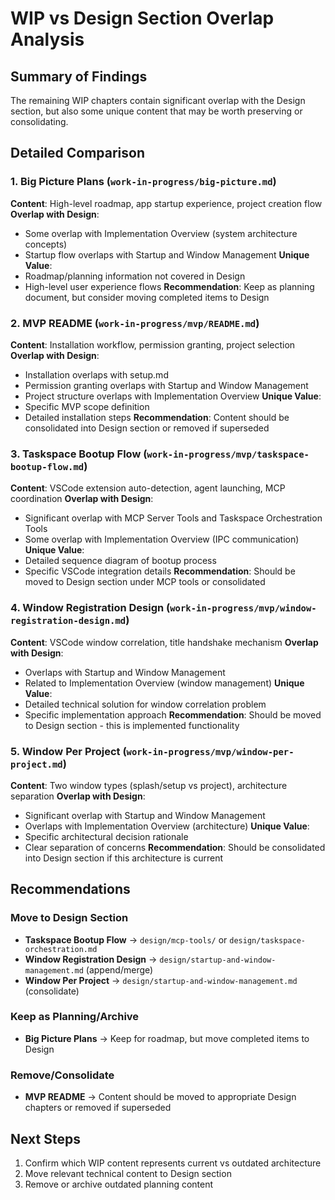 # WIP vs Design Section Overlap Analysis

## Summary of Findings

The remaining WIP chapters contain significant overlap with the Design section, but also some unique content that may be worth preserving or consolidating.

## Detailed Comparison

### 1. Big Picture Plans (`work-in-progress/big-picture.md`)
**Content**: High-level roadmap, app startup experience, project creation flow
**Overlap with Design**: 
- Some overlap with Implementation Overview (system architecture concepts)
- Startup flow overlaps with Startup and Window Management
**Unique Value**: 
- Roadmap/planning information not covered in Design
- High-level user experience flows
**Recommendation**: Keep as planning document, but consider moving completed items to Design

### 2. MVP README (`work-in-progress/mvp/README.md`)
**Content**: Installation workflow, permission granting, project selection
**Overlap with Design**:
- Installation overlaps with setup.md
- Permission granting overlaps with Startup and Window Management
- Project structure overlaps with Implementation Overview
**Unique Value**:
- Specific MVP scope definition
- Detailed installation steps
**Recommendation**: Content should be consolidated into Design section or removed if superseded

### 3. Taskspace Bootup Flow (`work-in-progress/mvp/taskspace-bootup-flow.md`)
**Content**: VSCode extension auto-detection, agent launching, MCP coordination
**Overlap with Design**:
- Significant overlap with MCP Server Tools and Taskspace Orchestration Tools
- Some overlap with Implementation Overview (IPC communication)
**Unique Value**:
- Detailed sequence diagram of bootup process
- Specific VSCode integration details
**Recommendation**: Should be moved to Design section under MCP tools or consolidated

### 4. Window Registration Design (`work-in-progress/mvp/window-registration-design.md`)
**Content**: VSCode window correlation, title handshake mechanism
**Overlap with Design**:
- Overlaps with Startup and Window Management
- Related to Implementation Overview (window management)
**Unique Value**:
- Detailed technical solution for window correlation problem
- Specific implementation approach
**Recommendation**: Should be moved to Design section - this is implemented functionality

### 5. Window Per Project (`work-in-progress/mvp/window-per-project.md`)
**Content**: Two window types (splash/setup vs project), architecture separation
**Overlap with Design**:
- Significant overlap with Startup and Window Management
- Overlaps with Implementation Overview (architecture)
**Unique Value**:
- Specific architectural decision rationale
- Clear separation of concerns
**Recommendation**: Should be consolidated into Design section if this architecture is current

## Recommendations

### Move to Design Section
- **Taskspace Bootup Flow** → `design/mcp-tools/` or `design/taskspace-orchestration.md`
- **Window Registration Design** → `design/startup-and-window-management.md` (append/merge)
- **Window Per Project** → `design/startup-and-window-management.md` (consolidate)

### Keep as Planning/Archive
- **Big Picture Plans** → Keep for roadmap, but move completed items to Design

### Remove/Consolidate
- **MVP README** → Content should be moved to appropriate Design chapters or removed if superseded

## Next Steps
1. Confirm which WIP content represents current vs outdated architecture
2. Move relevant technical content to Design section
3. Remove or archive outdated planning content
